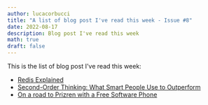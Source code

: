 ```yaml
---
author: lucacorbucci
title: "A list of blog post I've read this week - Issue #8"
date: 2022-08-17
description: Blog post I've read this week
math: true
draft: false
---
```


This is the list of blog post I've read this week:

- [Redis Explained](https://architecturenotes.co/redis/)
- [Second-Order Thinking: What Smart People Use to Outperform](https://fs.blog/second-order-thinking/)
- [On a road to Prizren with a Free Software Phone](https://honk.sigxcpu.org/con/On_a_road_to_Prizren_with_a_Free_Software_Phone.html)

